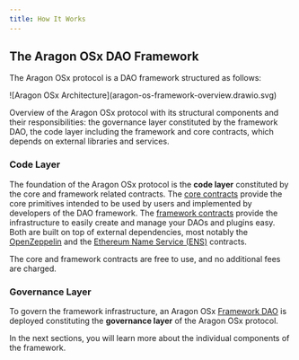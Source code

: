 ```yaml
---
title: How It Works
---
```


## The Aragon OSx DAO Framework

The Aragon OSx protocol is a DAO framework structured as follows:

<div class="center-column">
<!-- TODO: Update this image and remove the "DAO framework" narrative -->
![Aragon OSx Architecture](aragon-os-framework-overview.drawio.svg)
<!-- TODO: edit this entire page based on image -->
<p class="caption">
  Overview of the Aragon OSx protocol with its structural components and their responsibilities: the governance layer constituted by the framework DAO, the code layer including the framework and core contracts, which depends on external libraries and services.
</p>

</div>

### Code Layer

The foundation of the Aragon OSx protocol is the **code layer** constituted by the core and framework related contracts.
The [core contracts](./01-core/index.md) provide the core primitives intended to be used by users and implemented by developers of the DAO framework.
The [framework contracts](./02-framework/index.md) provide the infrastructure to easily create and manage your DAOs and plugins easy.
Both are built on top of external dependencies, most notably the [OpenZeppelin](https://www.openzeppelin.com/contracts) and the [Ethereum Name Service (ENS)](https://docs.ens.domains/) contracts.

The core and framework contracts are free to use, and no additional fees are charged.

### Governance Layer

To govern the framework infrastructure, an Aragon OSx [Framework DAO](./03-framwork-dao.md) is deployed constituting the **governance layer** of the Aragon OSx protocol.

In the next sections, you will learn more about the individual components of the framework.
